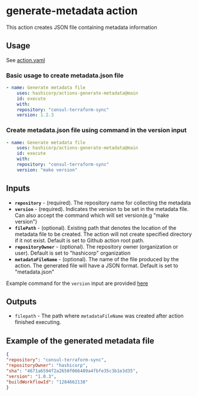 # generate-metadata action

This action creates JSON file containing metadata information

## Usage

See [action.yaml](https://github.com/hashicorp/actions-generate-metadata/blob/main/action.yml)

### Basic usage to create metadata.json file

```yaml
- name: Generate metadata file
    uses: hashicorp/actions-generate-metadata@main
    id: execute
    with:
    repository: "consul-terraform-sync"
    version: 1.2.3
```

### Create metadata.json file using command in the version input
```yaml
- name: Generate metadata file
    uses: hashicorp/actions-generate-metadata@main
    id: execute
    with:
    repository: "consul-terraform-sync"
    version: "make version"
```

## Inputs
* **`repository`** - (required). The repository name for collecting the metadata
* **`version`** - (required). Indicates the version to be set in the metadata file. Can also accept the command which will set version(e.g "make version")
* **`filePath`** - (optional). Existing path that denotes the location of the metadata file to be created. The action will not create specified directory if it not exist. Default is set to Github action root path.
* **`repositoryOwner`** - (optional). The repository owner (organization or user). Default is set to "hashicorp" organization
* **`metadataFileName`** - (optional). The name of the file produced by the action. The generated file will have a JSON format. Default is set to "metadata.json"

Example command for the `version` input are provided [here](https://github.com/99/generate-metadata-action#create-metadatajson-file-using-command-in-the-version-input)

## Outputs
* `filepath` - The path where `metadataFileName` was created after action finished executing.

## Example of the generated metadata file
```json
{
"repository": "consul-terraform-sync",
"repositoryOwner": "hashicorp",
"sha": "4671a6594f2a2650f066489a4fbfe35c3b1e3d35",
"version": "1.0.3",
"buildWorkflowId": "1284662138"
}
```
